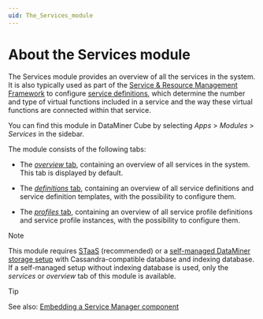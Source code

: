 ```yaml
---
uid: The_Services_module
---
```


# About the Services module

The Services module provides an overview of all the services in the system. It is also typically used as part of the [Service & Resource Management Framework](xref:About_SRM) to configure [service definitions](xref:srm_definitions#service-definition), which determine the number and type of virtual functions included in a service and the way these virtual functions are connected within that service.

You can find this module in DataMiner Cube by selecting *Apps* > *Modules* > *Services* in the sidebar.

The module consists of the following tabs:

- The [*overview* tab](xref:SRM_Services_overview), containing an overview of all services in the system. This tab is displayed by default.

- The [*definitions* tab](xref:SRM_Services_definitions), containing an overview of all service definitions and service definition templates, with the possibility to configure them.

- The [*profiles* tab](xref:SRM_Services_profiles), containing an overview of all service profile definitions and service profile instances, with the possibility to configure them.

> [!NOTE]
> This module requires [STaaS](xref:STaaS) (recommended) or a [self-managed DataMiner storage setup](xref:Supported_system_data_storage_architectures) with Cassandra-compatible database and indexing database. If a self-managed setup without indexing database is used, only the *services* or *overview* tab of this module is available.

> [!TIP]
> See also: [Embedding a Service Manager component](xref:Embedding_a_Service_Manager_component)
